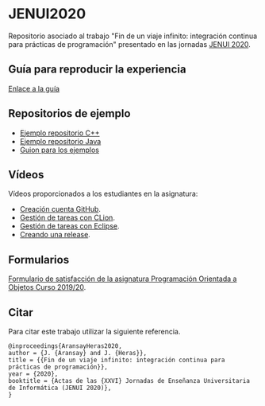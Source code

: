 # JENUI2020

Repositorio asociado al trabajo "Fin de un viaje infinito: integración continua para prácticas de programación" presentado en las jornadas [JENUI 2020](https://jenui2020.uv.es/).


## Guía para reproducir la experiencia

[Enlace a la guía](https://docs.google.com/document/d/1zzBjlfBkStHGtFYvCj1-TChFZ4UgESfSnpLtz0nIWEU/edit?usp=sharing)

## Repositorios de ejemplo
- [Ejemplo repositorio C++](https://github.com/POO1920/practica0401p01C)
- [Ejemplo repositorio Java](https://github.com/POO1920/practica0401p01Java)
- [Guion para los ejemplos](materiales/Guion_Practica_04_01_Parte01.pdf)

## Vídeos

Vídeos proporcionados a los estudiantes en la asignatura:
- [Creación cuenta GitHub](https://www.youtube.com/watch?v=BQPkH95VzQk).
- [Gestión de tareas con CLion](https://www.youtube.com/watch?v=v_enX8jCqOk).
- [Gestión de tareas con Eclipse](https://www.youtube.com/watch?v=8NgzQYv6yWI).
- [Creando una release](https://www.youtube.com/watch?v=pEh3itMmJOw).


## Formularios

[Formulario de satisfacción de la asignatura Programación Orientada a Objetos Curso 2019/20](https://forms.gle/d5CFukstVwW9nYBt6).

## Citar

Para citar este trabajo utilizar la siguiente referencia. 

```
@inproceedings{AransayHeras2020,
author = {J. {Aransay} and J. {Heras}},
title = {{Fin de un viaje infinito: integración continua para prácticas de programación}},
year = {2020},
booktitle = {Actas de las {XXVI} Jornadas de Enseñanza Universitaria de Informática (JENUI 2020)},
}
```

